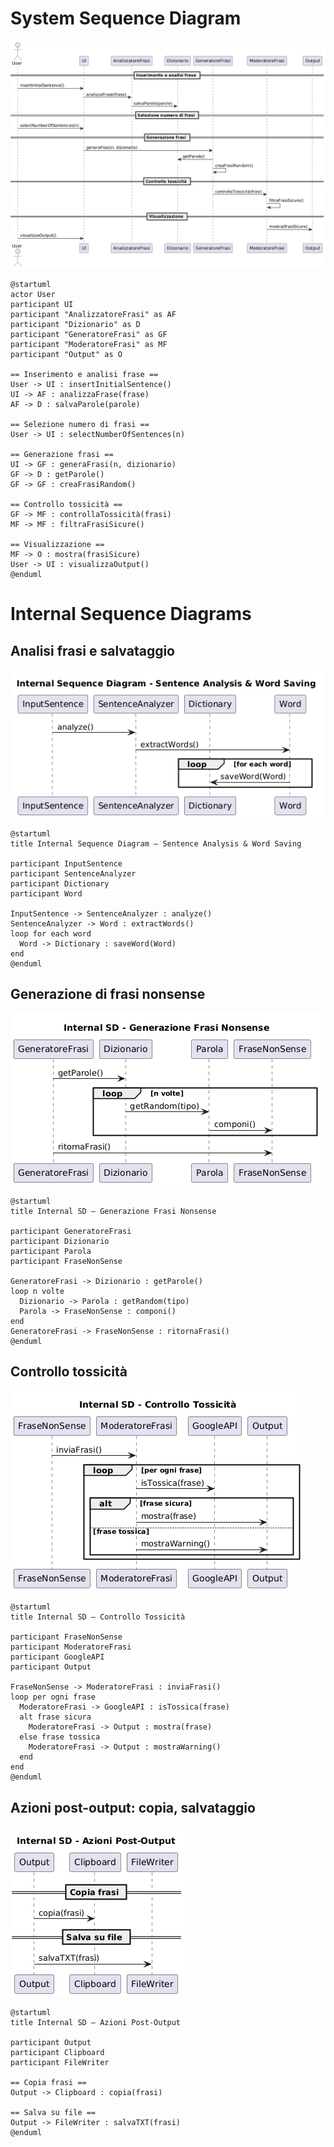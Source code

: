 # System Sequence Diagram

![SystemSequenceDiagram.png](img/diagrams/SystemSequenceDiagram.png)

```plantuml
@startuml
actor User
participant UI
participant "AnalizzatoreFrasi" as AF
participant "Dizionario" as D
participant "GeneratoreFrasi" as GF
participant "ModeratoreFrasi" as MF
participant "Output" as O

== Inserimento e analisi frase ==
User -> UI : insertInitialSentence()
UI -> AF : analizzaFrase(frase)
AF -> D : salvaParole(parole)

== Selezione numero di frasi ==
User -> UI : selectNumberOfSentences(n)

== Generazione frasi ==
UI -> GF : generaFrasi(n, dizionario)
GF -> D : getParole()
GF -> GF : creaFrasiRandom()

== Controllo tossicità ==
GF -> MF : controllaTossicità(frasi)
MF -> MF : filtraFrasiSicure()

== Visualizzazione ==
MF -> O : mostra(frasiSicure)
User -> UI : visualizzaOutput()
@enduml
```


# Internal Sequence Diagrams


## Analisi frasi e salvataggio

![InternalSequenceDiagram1.png](img/diagrams/InternalSequenceDiagram1.png)

```plantuml
@startuml
title Internal Sequence Diagram – Sentence Analysis & Word Saving

participant InputSentence
participant SentenceAnalyzer
participant Dictionary
participant Word

InputSentence -> SentenceAnalyzer : analyze()
SentenceAnalyzer -> Word : extractWords()
loop for each word 
  Word -> Dictionary : saveWord(Word)
end
@enduml
```


## Generazione di frasi nonsense

![InternalSequenceDiagram2.png](img/diagrams/InternalSequenceDiagram2.png)

```plantuml
@startuml
title Internal SD – Generazione Frasi Nonsense

participant GeneratoreFrasi
participant Dizionario
participant Parola
participant FraseNonSense

GeneratoreFrasi -> Dizionario : getParole()
loop n volte
  Dizionario -> Parola : getRandom(tipo)
  Parola -> FraseNonSense : componi()
end
GeneratoreFrasi -> FraseNonSense : ritornaFrasi()
@enduml
```


## Controllo tossicità

![InternalSequenceDiagram3.png](img/diagrams/InternalSequenceDiagram3.png)

```plantuml
@startuml
title Internal SD – Controllo Tossicità

participant FraseNonSense
participant ModeratoreFrasi
participant GoogleAPI
participant Output

FraseNonSense -> ModeratoreFrasi : inviaFrasi()
loop per ogni frase
  ModeratoreFrasi -> GoogleAPI : isTossica(frase)
  alt frase sicura
    ModeratoreFrasi -> Output : mostra(frase)
  else frase tossica
    ModeratoreFrasi -> Output : mostraWarning()
  end
end
@enduml
```

## Azioni post-output: copia, salvataggio
![InternalSequenceDiagram4.png](img/diagrams/InternalSequenceDiagram4.png)

```plantuml
@startuml
title Internal SD – Azioni Post-Output

participant Output
participant Clipboard
participant FileWriter

== Copia frasi ==
Output -> Clipboard : copia(frasi)

== Salva su file ==
Output -> FileWriter : salvaTXT(frasi)
@enduml
```
